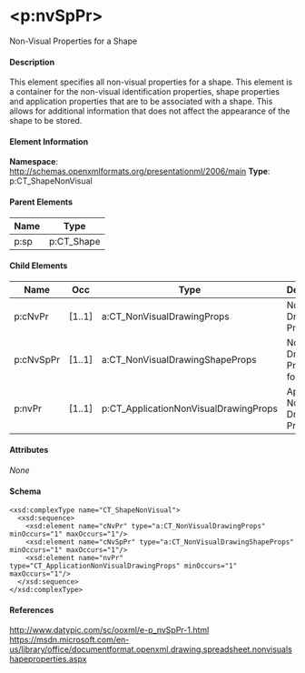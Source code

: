 # &lt;p:nvSpPr&gt;

Non-Visual Properties for a Shape

#### Description

This element specifies all non-visual properties for a shape. This element is a container for the non-visual identification properties, shape properties and application properties that are to be associated with a shape. This allows for additional information that does not affect the appearance of the shape to be stored.

#### Element Information

**Namespace**: http://schemas.openxmlformats.org/presentationml/2006/main
**Type**: p:CT_ShapeNonVisual

#### Parent Elements

Name  | Type
----- | ----------
p:sp  | p:CT_Shape

#### Child Elements

Name      | Occ    | Type                                  | Description
--------- | ------ | ------------------------------------- | -----------------------------------------
p:cNvPr   | [1..1] | a:CT_NonVisualDrawingProps            | Non-Visual Drawing Properties
p:cNvSpPr | [1..1] | a:CT_NonVisualDrawingShapeProps       | Non-Visual Drawing Properties for a Shape
p:nvPr    | [1..1] | p:CT_ApplicationNonVisualDrawingProps | Application Non-Visual Drawing Properties

#### Attributes

*None*

#### Schema

```
<xsd:complexType name="CT_ShapeNonVisual">
  <xsd:sequence>
    <xsd:element name="cNvPr" type="a:CT_NonVisualDrawingProps" minOccurs="1" maxOccurs="1"/>
    <xsd:element name="cNvSpPr" type="a:CT_NonVisualDrawingShapeProps" minOccurs="1" maxOccurs="1"/>
    <xsd:element name="nvPr" type="CT_ApplicationNonVisualDrawingProps" minOccurs="1" maxOccurs="1"/>
  </xsd:sequence>
</xsd:complexType>
```

#### References

http://www.datypic.com/sc/ooxml/e-p_nvSpPr-1.html
https://msdn.microsoft.com/en-us/library/office/documentformat.openxml.drawing.spreadsheet.nonvisualshapeproperties.aspx
